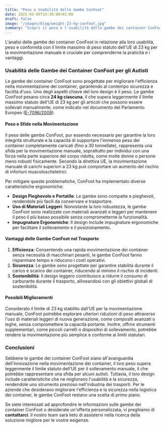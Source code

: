 ```yaml
---
title: "Peso e Usabilità delle Gambe ConFoot"
date: 2025-03-05T14:30:00+01:00
draft: false
image: "/images/blog/weight-23-kg-confoot.jpg"
summary: "Scopri il peso e l'usabilità delle gambe dei container ConFoot in relazione al limite massimo di peso statuto dell'UE di 23 kg per la movimentazione manuale."
---
```


L'analisi delle gambe dei container ConFoot in relazione alla loro usabilità, peso e conformità con il limite massimo di peso statuto dell'UE di 23 kg per la movimentazione manuale è cruciale per comprenderne la praticità e i vantaggi.

### Usabilità delle Gambe dei Container ConFoot per gli Autisti

Le gambe dei container ConFoot sono progettate per migliorare l'efficienza nella movimentazione dei container, garantendo al contempo sicurezza e facilità d'uso. Uno degli aspetti chiave del loro design è il peso. Le gambe ConFoot pesano circa **24 kg ciascuna**, il che supera leggermente il limite massimo statuto dell'UE di 23 kg per gli articoli che possono essere sollevati manualmente, come indicato nel documento del Parlamento Europeo ([E-7096/2008](https://www.europarl.europa.eu/doceo/document/E-6-2008-7096_EN.html)).

#### Peso e Sfide nella Movimentazione
Il peso delle gambe ConFoot, pur essendo necessario per garantire la loro integrità strutturale e la capacità di supportare l'immenso peso dei container completamente caricati (fino a 30 tonnellate), rappresenta una sfida per la movimentazione manuale, soprattutto per individui con una forza nella parte superiore del corpo ridotta, come molte donne o persone meno robusti fisicamente. Secondo la direttiva UE, la movimentazione manuale di carichi superiori a 23 kg può comportare un aumento del rischio di infortuni muscoloscheletrici.

Per mitigare queste problematiche, ConFoot ha implementato diverse caratteristiche ergonomiche:
- **Design Pieghevole e Portatile**: Le gambe sono compatte e pieghevoli, rendendole più facili da conservare e trasportare.
- **Uso di Materiali Leggeri**: Nonostante la loro robustezza, le gambe ConFoot sono realizzate con materiali avanzati e leggeri per mantenere il peso il più basso possibile senza comprometterne la funzionalità.
- **Impugnature Ergonomiche**: Il design include impugnature ergonomiche per facilitare il sollevamento e il posizionamento.

#### Vantaggi delle Gambe ConFoot nel Trasporto
1. **Efficienza**: Consentendo una rapida movimentazione dei container senza necessità di macchinari pesanti, le gambe ConFoot fanno risparmiare tempo e riducono i costi operativi.
2. **Sicurezza**: Le gambe sono progettate per garantire stabilità durante il carico e scarico dei container, riducendo al minimo il rischio di incidenti.
3. **Sostenibilità**: Il design leggero contribuisce a ridurre il consumo di carburante durante il trasporto, allineandosi con gli obiettivi globali di sostenibilità.

#### Possibili Miglioramenti
Considerato il limite di 23 kg stabilito dall'UE per la movimentazione manuale, ConFoot potrebbe esplorare ulteriori riduzioni di peso attraverso l'uso di materiali leggeri di nuova generazione, come compositi avanzati o leghe, senza compromettere la capacità portante. Inoltre, offrire strumenti supplementari, come piccoli carrelli o dispositivi di sollevamento, potrebbe rendere la movimentazione più semplice e conforme ai limiti statutari.

### Conclusioni
Sebbene le gambe dei container ConFoot siano all'avanguardia dell'innovazione nella movimentazione dei container, il loro peso supera leggermente il limite statuto dell'UE per il sollevamento manuale, il che potrebbe rappresentare una sfida per alcuni autisti. Tuttavia, il loro design include caratteristiche che ne migliorano l'usabilità e la sicurezza, rendendole uno strumento prezioso nell'industria dei trasporti. Per le aziende che desiderano migliorare l'efficienza e la sicurezza nella logistica dei container, le gambe ConFoot restano una scelta di primo piano.

Se siete interessati ad approfondire le informazioni sulle gambe dei container ConFoot o desiderate un'offerta personalizzata, vi preghiamo di **contattarci**. Il nostro team sarà lieto di assistervi nella ricerca della soluzione migliore per le vostre esigenze.